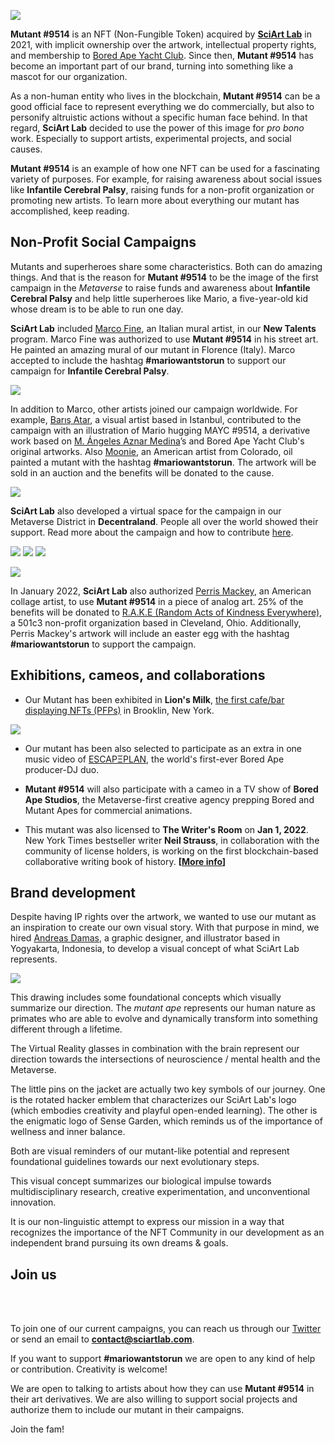
![](../images/mutant9514.png)

**Mutant #9514** is an NFT (Non-Fungible Token) acquired by [**SciArt Lab**](https://www.sciartlab.com/) in 2021, with implicit ownership over the artwork, intellectual property rights, and membership to [Bored Ape Yacht Club](https://boredapeyachtclub.com/). Since then, **Mutant #9514** has become an important part of our brand, turning into something like a mascot for our organization. 

As a non-human entity who lives in the blockchain, **Mutant #9514** can be a good official face to represent everything we do commercially, but also to personify altruistic actions without a specific human face behind. In that regard, **SciArt Lab** decided to use the power of this image for *pro bono* work. Especially to support artists, experimental projects, and social causes. 

**Mutant #9514** is an example of how one NFT can be used for a fascinating variety of purposes. For example, for raising awareness about social issues like **Infantile Cerebral Palsy**, raising funds for a non-profit organization or promoting new artists. To learn more about everything our mutant has accomplished, keep reading.



## Non-Profit Social Campaigns

Mutants and superheroes share some characteristics. Both can do amazing things. And that is the reason for **Mutant #9514** to be the image of the first campaign in the *Metaverse* to raise funds and awareness about **Infantile Cerebral Palsy** and help little superheroes like Mario, a five-year-old kid whose dream is to be able to run one day. 

**SciArt Lab** included [Marco Fine](https://www.instagram.com/p_ThaNerd/), an Italian mural artist, in our **New Talents** program. Marco Fine was authorized to use **Mutant #9514** in his street art. He painted an amazing mural of our mutant in Florence (Italy). Marco accepted to include the hashtag **#mariowantstorun** to support our campaign for **Infantile Cerebral Palsy**.

![](../images/mario/marco.png)

In addition to Marco, other artists joined our campaign worldwide. For example, [Barış Atar](@barisatar), a visual artist based in Istanbul, contributed to the campaign with an illustration of Mario hugging MAYC #9514, a derivative work based on [M. Ángeles Aznar Medina](https://mundoilustradoshop.com/)’s and Bored Ape Yacht Club's original artworks. Also [Moonie](https://twitter.com/Moonie69420), an American artist from Colorado, oil painted a mutant with the hashtag  **#mariowantstorun**. The artwork will be sold in an auction and the benefits will be donated to the cause.

![](../images/mario/hug.png)


**SciArt Lab** also developed a virtual space for the campaign in our Metaverse District in **Decentraland**. People all over the world showed their support. Read more about the campaign and how to contribute [here](mario.md).

![](../images/mario/decentraland4.png) ![](../images/mario/mario2.png) ![](../images/mario/decentraland_.png) 


![](../images/mario/twitter.png)


In January 2022, **SciArt Lab** also authorized [Perris Mackey](https://www.instagram.com/p_ThaNerd/), an American collage artist, to use **Mutant #9514** in a piece of analog art. 25% of the benefits will be donated to [R.A.K.E (Random Acts of Kindness Everywhere)](http://www.rakenow.org/), a 501c3 non-profit organization based in Cleveland, Ohio. Additionally, Perris Mackey's artwork will include an easter egg with the hashtag **#mariowantstorun** to support the campaign.

## Exhibitions, cameos, and collaborations

* Our Mutant has been exhibited in **Lion's Milk**, [the first cafe/bar displaying NFTs (PFPs)](https://twitter.com/137pm/status/1489341125852860417) in Brooklin, New York. 


![](../images/mario/coffee.png) 


* Our mutant has been also selected to participate as an extra in one music video of [ESCAPΞPLAN](https://twitter.com/escapeplanbayc), the world's first-ever Bored Ape producer-DJ duo.

* **Mutant #9514** will also participate with a cameo in a TV show of **Bored Ape Studios**, the Metaverse-first creative agency prepping Bored and Mutant Apes for commercial animations.

* This mutant was also licensed to **The Writer's Room** on **Jan 1, 2022**. New York Times bestseller writer **Neil Strauss**, in collaboration with the community of license holders, is working on the first blockchain-based collaborative writing book of history. **[[More info](https://www.jenkinsthevalet.com/press)]**

## Brand development

Despite having IP rights over the artwork, we wanted to use our mutant as an inspiration to create our own visual story. With that purpose in mind, we hired [Andreas Damas](https://www.behance.net/andreasdamas), a graphic designer, and illustrator based in Yogyakarta, Indonesia, to develop a visual concept of what SciArt Lab represents.

![](../images/Evolution.jpeg)

This drawing includes some foundational concepts which visually summarize our direction. The *mutant ape* represents our human nature as primates who are able to evolve and dynamically transform into something different through a lifetime. 

The Virtual Reality glasses in combination with the brain represent our direction towards the intersections of neuroscience / mental health and the Metaverse. 

The little pins on the jacket are actually two key symbols of our journey. One is the rotated hacker emblem that characterizes our SciArt Lab's logo (which embodies creativity and playful open-ended learning). The other is the enigmatic logo of Sense Garden, which reminds us of the importance of wellness and inner balance. 

Both are visual reminders of our mutant-like potential and represent foundational guidelines towards our next evolutionary steps. 

This visual concept summarizes our biological impulse towards multidisciplinary research,  creative experimentation, and unconventional innovation.

It is our non-linguistic attempt to express our mission in a way that recognizes the importance of the NFT Community in our development as an independent brand pursuing its own dreams & goals.


## Join us

<br><br>

To join one of our current campaigns, you can reach us through our [Twitter](https://www.twitter.com/sciartlab) or send an email to **contact@sciartlab.com**.

If you want to support **#mariowantstorun** we are open to any kind of help or contribution. Creativity is welcome! 

We are open to talking to artists about how they can use **Mutant #9514** in their art derivatives. We are also willing to support social projects and authorize them to include our mutant in their campaigns.

Join the fam!